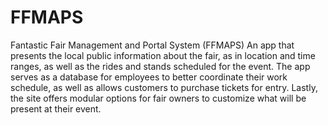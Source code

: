 # FFMAPS
Fantastic Fair Management and Portal System (FFMAPS)  An app that presents the local public information about the fair, as in location and time ranges, as well as the rides and stands scheduled for the event. The app serves as a database for employees to better coordinate their work schedule, as well as allows customers to purchase tickets for entry. Lastly, the site offers modular options for fair owners to customize what will be present at their event. 
